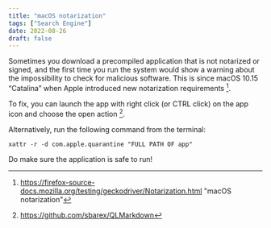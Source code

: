 ```yaml
---
title: "macOS notarization"
tags: ["Search Engine"]
date: 2022-08-26
draft: false
---
```



Sometimes you download a precompiled application that is not notarized or signed, and the first time you run the system would show a warning about the impossibility to check for malicious software. This is since macOS 10.15 “Catalina” when Apple introduced new notarization requirements [^1].

To fix, you can launch the app with right click (or CTRL click) on the app icon and choose the open action [^2].

Alternatively, run the following command from the terminal:

```shell
xattr -r -d com.apple.quarantine "FULL PATH OF app"
```

Do make sure the application is safe to run!

[^1]: https://firefox-source-docs.mozilla.org/testing/geckodriver/Notarization.html "macOS notarization"
[^2]: https://github.com/sbarex/QLMarkdown
